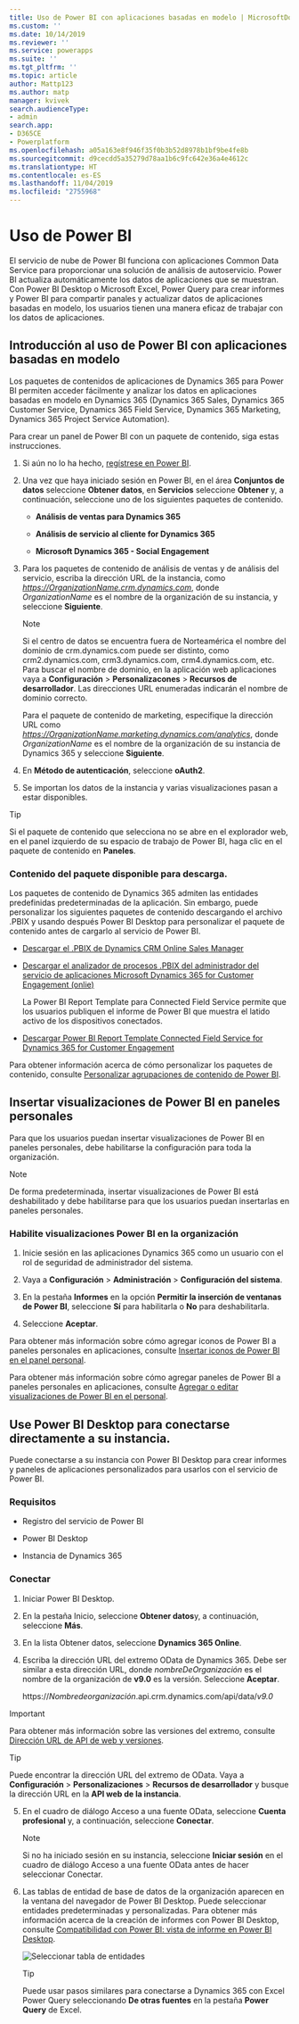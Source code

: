 ```yaml
---
title: Uso de Power BI con aplicaciones basadas en modelo | MicrosoftDocs
ms.custom: ''
ms.date: 10/14/2019
ms.reviewer: ''
ms.service: powerapps
ms.suite: ''
ms.tgt_pltfrm: ''
ms.topic: article
author: Mattp123
ms.author: matp
manager: kvivek
search.audienceType:
- admin
search.app:
- D365CE
- Powerplatform
ms.openlocfilehash: a05a163e8f946f35f0b3b52d8978b1bf9be4fe8b
ms.sourcegitcommit: d9cecdd5a35279d78aa1b6c9fc642e36a4e4612c
ms.translationtype: HT
ms.contentlocale: es-ES
ms.lasthandoff: 11/04/2019
ms.locfileid: "2755968"
---
```

# <a name="use-power-bi"></a>Uso de Power BI

El servicio de nube de Power BI funciona con aplicaciones Common Data Service para proporcionar una solución de análisis de autoservicio. Power BI actualiza automáticamente los datos de aplicaciones que se muestran. Con Power BI Desktop o Microsoft Excel, Power Query para crear informes y Power BI para compartir panales y actualizar datos de aplicaciones basadas en modelo, los usuarios tienen una manera eficaz de trabajar con los datos de aplicaciones.  
  
<a name="PowerBIGetstarted"></a>   
## <a name="get-started-using-power-bi-with-model-driven-apps"></a>Introducción al uso de Power BI con aplicaciones basadas en modelo  
 
Los paquetes de contenidos de aplicaciones de Dynamics 365 para Power BI permiten acceder fácilmente y analizar los datos en aplicaciones basadas en modelo en Dynamics 365 (Dynamics 365 Sales, Dynamics 365 Customer Service, Dynamics 365 Field Service, Dynamics 365 Marketing, Dynamics 365 Project Service Automation).  
  
 Para crear un panel de Power BI con un paquete de contenido, siga estas instrucciones.  
  
1. Si aún no lo ha hecho, [regístrese en Power BI](https://powerbi.com/).  
  
2. Una vez que haya iniciado sesión en Power BI, en el área **Conjuntos de datos** seleccione **Obtener datos**, en **Servicios** seleccione **Obtener** y, a continuación, seleccione uno de los siguientes paquetes de contenido.  
  
   - **Análisis de ventas para Dynamics 365**  
  
   - **Análisis de servicio al cliente for Dynamics 365**  
  
   - **Microsoft Dynamics 365 - Social Engagement**  
  
3. Para los paquetes de contenido de análisis de ventas y de análisis del servicio, escriba la dirección URL de la instancia, como *<https://OrganizationName.crm.dynamics.com>*, donde *OrganizationName* es el nombre de la organización de su instancia, y seleccione **Siguiente**.  
  
   > [!NOTE]
   >  Si el centro de datos se encuentra fuera de Norteamérica el nombre del dominio de crm.dynamics.com puede ser distinto, como crm2.dynamics.com, crm3.dynamics.com, crm4.dynamics.com, etc. Para buscar el nombre de dominio, en la aplicación web aplicaciones vaya a **Configuración** > **Personalizacones** > **Recursos de desarrollador**. Las direcciones URL enumeradas indicarán el nombre de dominio correcto.  
  
    Para el paquete de contenido de marketing, especifique la dirección URL como *<https://OrganizationName.marketing.dynamics.com/analytics>*, donde *OrganizationName* es el nombre de la organización de su instancia de Dynamics 365 y seleccione **Siguiente**.  
  
4. En **Método de autenticación**, seleccione **oAuth2**.  
  
5. Se importan los datos de la instancia y varias visualizaciones pasan a estar disponibles.  
  
> [!TIP]
>  Si el paquete de contenido que selecciona no se abre en el explorador web, en el panel izquierdo de su espacio de trabajo de Power BI, haga clic en el paquete de contenido en **Paneles**.  
  
### <a name="content-packs-available-for-download"></a>Contenido del paquete disponible para descarga.  
 Los paquetes de contenido de Dynamics 365 admiten las entidades predefinidas predeterminadas de la aplicación. Sin embargo, puede personalizar los siguientes paquetes de contenido descargando el archivo .PBIX y usando después Power BI Desktop para personalizar el paquete de contenido antes de cargarlo al servicio de Power BI.  
  
- [Descargar el .PBIX de Dynamics CRM Online Sales Manager](https://download.microsoft.com/download/9/2/B/92BCBDCE-CE01-4BC9-A306-2A92653B683E/Sales%20Manager.pbix)  
  
- [Descargar el analizador de procesos .PBIX del administrador del servicio de aplicaciones Microsoft Dynamics 365 for Customer Engagement (onlie)](https://download.microsoft.com/download/9/2/B/92BCBDCE-CE01-4BC9-A306-2A92653B683E/Customer%20Service%20Manager.pbix)  
  
  La Power BI Report Template para Connected Field Service permite que los usuarios publiquen el informe de Power BI que muestra el latido activo de los dispositivos conectados.  
  
- [Descargar Power BI Report Template Connected Field Service for Dynamics 365 for Customer Engagement](https://download.microsoft.com/download/E/B/5/EB5ED97A-A36A-4CAE-8C04-333A1E463B4F/PowerBI%20Report%20Template%20for%20Connected%20Field%20Service%20for%20Microsoft%20Dynamics%20365.pbix)  
  
 Para obtener información acerca de cómo personalizar los paquetes de contenido, consulte [Personalizar agrupaciones de contenido de Power BI](customize-power-bi-content-packs.md). 
  
<a name="BPI_embed"></a>   
## <a name="embed-power-bi-visualizations-on-personal-dashboards"></a>Insertar visualizaciones de Power BI en paneles personales  
 Para que los usuarios puedan insertar visualizaciones de Power BI en paneles personales, debe habilitarse la configuración para toda la organización.  
  
> [!NOTE]
>  De forma predeterminada, insertar visualizaciones de Power BI está deshabilitado y debe habilitarse para que los usuarios puedan insertarlas en paneles personales.  
  
### <a name="enable-power-bi-visualizations-in-the-organization"></a>Habilite visualizaciones Power BI en la organización  
  
1. Inicie sesión en las aplicaciones Dynamics 365 como un usuario con el rol de seguridad de administrador del sistema.  
  
2. Vaya a **Configuración** > **Administración** > **Configuración del sistema**.  
  
3. En la pestaña **Informes** en la opción **Permitir la inserción de ventanas de Power BI**, seleccione **Sí** para habilitarla o **No** para deshabilitarla.  
  
4. Seleccione **Aceptar**.  
  
Para obtener más información sobre cómo agregar iconos de Power BI a paneles personales en aplicaciones, consulte [Insertar iconos de Power BI en el panel personal](/powerapps/user/add-powerbi-dashboards#embed--power-bi-tiles-on-your-personal-dashboard).  
  
Para obtener más información sobre cómo agregar paneles de Power BI a paneles personales en aplicaciones, consulte [Agregar o editar visualizaciones de Power BI en el personal](/powerapps/user/add-powerbi-dashboards).  
  
<a name="CRMOnline_PBIDesktop"></a>   
## <a name="use-power-bi-desktop-to-connect-directly-to-your-instance"></a>Use Power BI Desktop para conectarse directamente a su instancia.  
 Puede conectarse a su instancia con Power BI Desktop para crear informes y paneles de aplicaciones personalizados para usarlos con el servicio de Power BI.  
  
### <a name="requirements"></a>Requisitos  
  
- Registro del servicio de Power BI  
  
- Power BI Desktop  
  
- Instancia de Dynamics 365  
  
### <a name="connect"></a>Conectar  
  
1. Iniciar Power BI Desktop.  
  
2. En la pestaña Inicio, seleccione **Obtener datos**y, a continuación, seleccione **Más**.  
  
3. En la lista Obtener datos, seleccione **Dynamics 365 Online**.  
  
4. Escriba la dirección URL del extremo OData de Dynamics 365. Debe ser similar a esta dirección URL, donde *nombreDeOrganización* es el nombre de la organización de **v9.0** es la versión. Seleccione **Aceptar**.  
  
    https://<em>Nombredeorganización</em>.api.crm.dynamics.com/api/data/*v9.0*  
  
> [!IMPORTANT]
> Para obtener más información sobre las versiones del extremo, consulte [Dirección URL de API de web y versiones](/powerapps/developer/common-data-service/webapi/compose-http-requests-handle-errors#web-api-url-and-versions).
 
> [!TIP]
>  Puede encontrar la dirección URL del extremo de OData. Vaya a **Configuración** > **Personalizaciones** > **Recursos de desarrollador** y busque la dirección URL en la **API web de la instancia**.  
  
5. En el cuadro de diálogo Acceso a una fuente OData, seleccione **Cuenta profesional** y, a continuación, seleccione **Conectar**.  
  
   > [!NOTE]
   >  Si no ha iniciado sesión en su instancia, seleccione **Iniciar sesión** en el cuadro de diálogo Acceso a una fuente OData antes de hacer seleccionar Conectar.  
  
6. Las tablas de entidad de base de datos de la organización aparecen en la ventana del navegador de Power BI Desktop. Puede seleccionar entidades predeterminadas y personalizadas. Para obtener más información acerca de la creación de informes con Power BI Desktop, consulte [Compatibilidad con Power BI: vista de informe en Power BI Desktop](https://powerbi.microsoft.com/documentation/powerbi-desktop-report-view/).  
  
   ![Seleccionar tabla de entidades](media/pbi-select-entity-table.PNG "Seleccionar tabla de entidades")  
  
   > [!TIP]
   >  Puede usar pasos similares para conectarse a Dynamics 365 con Excel Power Query seleccionando **De otras fuentes** en la pestaña **Power Query** de Excel.  
  

